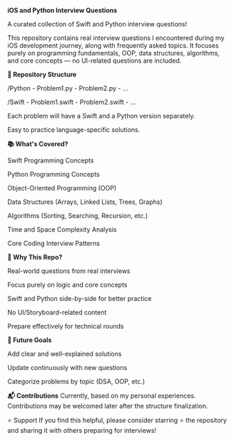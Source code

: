 **iOS and Python Interview Questions**

A curated collection of Swift and Python interview questions!

This repository contains real interview questions I encountered during my iOS development journey, along with frequently asked topics. It focuses purely on programming fundamentals, OOP, data structures, algorithms, and core concepts — no UI-related questions are included.

**📁 Repository Structure** 

/Python
    - Problem1.py
    - Problem2.py
    - ...

/Swift
    - Problem1.swift
    - Problem2.swift
    - ...

Each problem will have a Swift and a Python version separately.

Easy to practice language-specific solutions.

**📚 What's Covered?**

Swift Programming Concepts

Python Programming Concepts

Object-Oriented Programming (OOP)

Data Structures (Arrays, Linked Lists, Trees, Graphs)

Algorithms (Sorting, Searching, Recursion, etc.)

Time and Space Complexity Analysis

Core Coding Interview Patterns

**🎯 Why This Repo?**

Real-world questions from real interviews

Focus purely on logic and core concepts

Swift and Python side-by-side for better practice

No UI/Storyboard-related content

Prepare effectively for technical rounds

**🚀 Future Goals**

Add clear and well-explained solutions

Update continuously with new questions

Categorize problems by topic (DSA, OOP, etc.)

**📬 Contributions**
Currently, based on my personal experiences.
Contributions may be welcomed later after the structure finalization.

⭐ Support
If you find this helpful, please consider starring ⭐ the repository and sharing it with others preparing for interviews!


